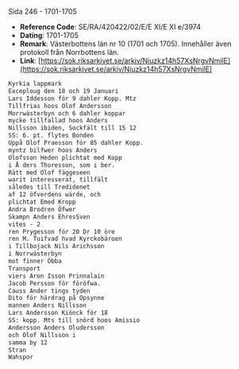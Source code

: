 Sida 246 - 1701-1705

- **Reference Code**: SE/RA/420422/02/E/E XI/E XI e/3974
- **Dating**: 1701-1705
- **Remark**: Västerbottens län nr 10 (1701 och 1705). Innehåller även protokoll från Norrbottens län.
- **Link**: [https://sok.riksarkivet.se/arkiv/Niuzkz14h57XsNrgvNmilE](https://sok.riksarkivet.se/arkiv/Niuzkz14h57XsNrgvNmilE)

```txt linenums="1"
Kyrkia lappmark
Exceploug den 18 och 19 Januari
Lars Iddesson för 9 dahler Kopp. Mtz
Tillfrias hoos Olof Andersson
Morrwästerbyn och 6 dahler koppar
mycke tillfallad hoos Anders
Nillsson ibiden, Sockfält till 15 12
SS: 6. pt. flytes Bonden
Uppå Olof Praesson för 85 dahler Kopp.
myntz bilfwer hoos Anders
Olofsson Heden plichtat med Kopp
i Å ders Thoresson, som i ber.
Rätt med Olof fäggeseen
warit interesserat, tillfält
således till Tredidenet
af 12 öfverdens wärde, och
plichtat Emed Kropp
Andra Brodren Öfwer
Skampn Anders EhresSven
vites - 2
ren Prygesson för 20 Dr 10 öre
ren M. Tuifvad hvad Kyrckobäroen
i Tillbojack Nils Arichsson
i Norrwästerbyn
mot finner Öbba
Transport
viers Aron Isson Prinnalain
Jacob Persson för föröfwa.
Causs Ander tings tyden
Dito för härdrag på Opsynne
mannen Anders Nillsson
Lars Andersson Kiönck för 18
SS: kopp. Mts till snörd hoos Amissio
Andersson Anders Oludersson
och Olof Nillsson i
samma by 12
Stran
Wahspor
```
